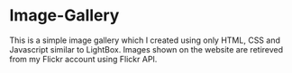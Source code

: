 # Image-Gallery
This is a simple image gallery which I created using only HTML, CSS and Javascript similar to LightBox. Images shown on the website are retireved from my Flickr account using Flickr API.  
